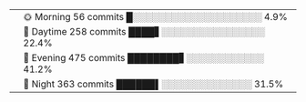 <div itemprop="text" class="Box-body p-0 blob-wrapper data type-text  gist-border-0">

      
<div>
  
  <table class="highlight tab-size js-file-line-container" data-tab-size="8" data-paste-markdown-skip="">
        <tbody><tr>
          <td id="file-i-m-a-night-L1" class="blob-num js-line-number" data-line-number="1"></td>
          <td id="file-i-m-a-night-LC1" class="blob-code blob-code-inner js-file-line">🌞 Morning    56 commits  █░░░░░░░░░░░░░░░░░░░░   4.9%</td>
        </tr>
        <tr>
          <td id="file-i-m-a-night-L2" class="blob-num js-line-number" data-line-number="2"></td>
          <td id="file-i-m-a-night-LC2" class="blob-code blob-code-inner js-file-line">🌆 Daytime   258 commits  ████▋░░░░░░░░░░░░░░░░  22.4%</td>
        </tr>
        <tr>
          <td id="file-i-m-a-night-L3" class="blob-num js-line-number" data-line-number="3"></td>
          <td id="file-i-m-a-night-LC3" class="blob-code blob-code-inner js-file-line">🌃 Evening   475 commits  ████████▋░░░░░░░░░░░░  41.2%</td>
        </tr>
        <tr>
          <td id="file-i-m-a-night-L4" class="blob-num js-line-number" data-line-number="4"></td>
          <td id="file-i-m-a-night-LC4" class="blob-code blob-code-inner js-file-line">🌙 Night     363 commits  ██████▌░░░░░░░░░░░░░░  31.5%</td>
        </tr>
  </tbody></table>
</div>


  </div>
